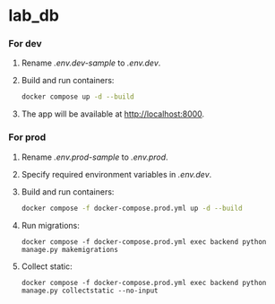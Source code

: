 # lab_db

### For dev

1. Rename *.env.dev-sample* to *.env.dev*.
2. Build and run containers:

   ```bash
   docker compose up -d --build
   ```
3. The app will be available at [http://localhost:8000](http://localhost:8000).

### For prod

1. Rename *.env.prod-sample* to *.env.prod*.
2. Specify required environment variables in *.env.dev*.
3. Build and run containers:

   ```bash
   docker compose -f docker-compose.prod.yml up -d --build
   ```
4. Run migrations:

   ```
   docker compose -f docker-compose.prod.yml exec backend python manage.py makemigrations
   ```
5. Collect static:
   ```
   docker compose -f docker-compose.prod.yml exec backend python manage.py collectstatic --no-input
   ```
